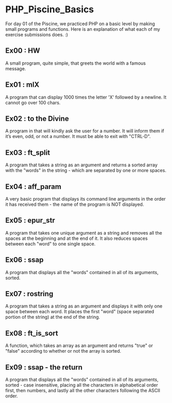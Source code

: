 # PHP_Piscine_Basics

For day 01 of the Piscine, we practiced PHP on a basic level by making small programs and functions. Here is an explanation of what each of my exercise submissions does. :)

## Ex00 : HW
A small program, quite simple, that greets the world with a famous message.

## Ex01 : mlX
A program that can display 1000 times the letter 'X' followed by a newline. It cannot go over 100 chars.

## Ex02 : to the Divine
A program in that will kindly ask the user for a number. It will inform them if it’s even, odd, or not a number. It must be able to exit with "CTRL-D".

## Ex03 : ft_split
A program that takes a string as an argument and returns a sorted array with the "words" in the string - which are separated by one or more spaces.

## Ex04 : aff_param
A very basic program that displays its command line arguments in the order it has received them - the name of the program is NOT displayed.

## Ex05 : epur_str
A program that takes one unique argument as a string and removes all the spaces at the beginning and at the end of it. It also reduces spaces between each "word" to one single space.

## Ex06 : ssap
A program that displays all the "words" contained in all of its arguments, sorted.

## Ex07 : rostring
A program that takes a string as an argument and displays it with only one space between each word. It places the first "word" (space separated portion of the string) at the end of the string.

## Ex08 : ft_is_sort
A function, which takes an array as an argument and returns "true" or "false" according to whether or not the array is sorted.

## Ex09 : ssap - the return
A program that displays all the "words" contained in all of its arguments, sorted - case insensitive, placing all the characters in alphabetical order first, then numbers, and lastly all the other characters following the ASCII order.
